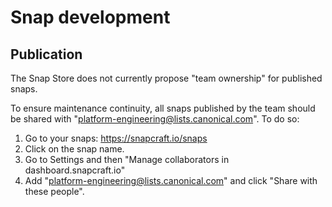 # Snap development

## Publication

The Snap Store does not currently propose "team ownership" for published snaps.

To ensure maintenance continuity, all snaps published by the team should be
shared with "platform-engineering@lists.canonical.com". To do so:

1. Go to your snaps: https://snapcraft.io/snaps
2. Click on the snap name.
3. Go to Settings and then "Manage collaborators in dashboard.snapcraft.io"
4. Add "platform-engineering@lists.canonical.com" and click "Share with these people".
